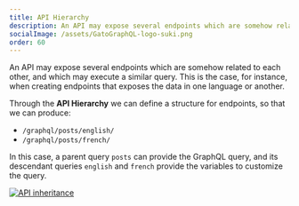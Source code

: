 ```yaml
---
title: API Hierarchy
description: An API may expose several endpoints which are somehow related to each other, and which may execute a similar query. Through the API Hierarchy we can define a structure for endpoints.
socialImage: /assets/GatoGraphQL-logo-suki.png
order: 60
---
```


An API may expose several endpoints which are somehow related to each other, and which may execute a similar query. This is the case, for instance, when creating endpoints that exposes the data in one language or another.

Through the **API Hierarchy** we can define a structure for endpoints, so that we can produce:

- `/graphql/posts/english/`
- `/graphql/posts/french/`

In this case, a parent query `posts` can provide the GraphQL query, and its descendant queries `english` and `french` provide the variables to customize the query.

<a href="/assets/guides/upstream/api-inheritance.png" target="_blank">![API inheritance](/assets/guides/upstream/api-inheritance.png "API inheritance")</a>
